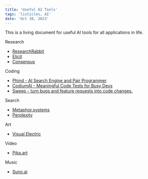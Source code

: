 ```yaml
---
title: 'Useful AI Tools'
tags: 'listicles, AI'
date: 'Oct 30, 2023'
---
```


This is a living document for useful AI tools for all applications in life.

Research

- [ResearchRabbit](https://www.researchrabbit.ai/)
- [Elicit](https://elicit.com/)
- [Consensus](https://consensus.app/search/)

Coding

- [Phind - AI Search Engine and Pair Programmer](https://www.phind.com/)
- [CodiumAI - Meaningful Code Tests for Busy Devs](https://www.codium.ai/)
- [Sweep - turn bugs and feature requests into code changes.](https://sweep.dev/)

Search

- [Metaphor.systems](https://search.metaphor.systems/)
- [Perplexity](https://www.perplexity.ai/)

Art

- [Visual Electric](https://visualelectric.com/)

Video

- [Pika.art](https://pika.art/)

Music

- [Suno.ai](https://www.suno.ai/)
